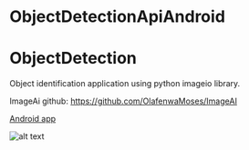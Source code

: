 # ObjectDetectionApiAndroid

# ObjectDetection

Object identification application using python imageio library.

ImageAi github: https://github.com/OlafenwaMoses/ImageAI


[Android app](https://github.com/UtkuGlsvn/ObjectDetection)

![alt text](https://github.com/UtkuGlsvn/ObjectDetectionApiAndroid/blob/master/ServiceApp.png)
